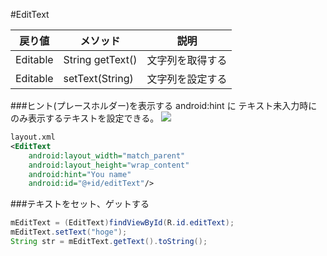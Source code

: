 #EditText


|戻り値|メソッド|説明|
|---|---|---|
|Editable|String getText()|文字列を取得する|
|Editable|setText(String)|文字列を設定する|


###ヒント(プレースホルダー)を表示する
android:hint に テキスト未入力時にのみ表示するテキストを設定できる。
![](http://sunsunsoft.com/image/android/edittext_hint.png)

```xml
layout.xml
<EditText
    android:layout_width="match_parent"
    android:layout_height="wrap_content"
    android:hint="You name"
    android:id="@+id/editText"/>
```

###テキストをセット、ゲットする

```java
mEditText = (EditText)findViewById(R.id.editText);
mEditText.setText("hoge");
String str = mEditText.getText().toString();
```